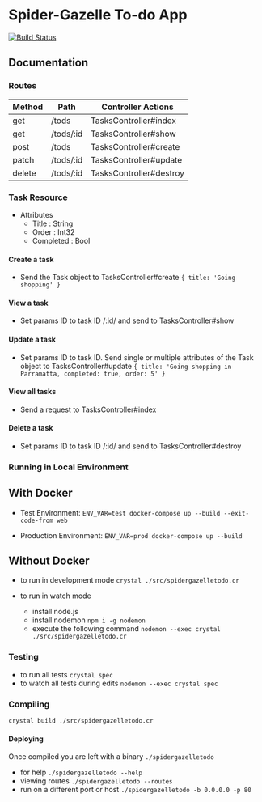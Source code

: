# Spider-Gazelle To-do App

[![Build Status](https://travis-ci.org/dukeraphaelng/crystal-to-do.svg?branch=master)](https://travis-ci.org/dukeraphaelng/crystal-to-do)

## Documentation

### Routes

| Method | Path      | Controller Actions      |
| ------ | --------- | ----------------------- |
| get    | /tods     | TasksController#index   |
| get    | /tods/:id | TasksController#show    |
| post   | /tods     | TasksController#create  |
| patch  | /tods/:id | TasksController#update  |
| delete | /tods/:id | TasksController#destroy |

### Task Resource

- Attributes
  - Title : String
  - Order : Int32
  - Completed : Bool

#### Create a task

- Send the Task object to TasksController#create `{ title: 'Going shopping' }`

#### View a task

- Set params ID to task ID /:id/ and send to TasksController#show

#### Update a task

- Set params ID to task ID. Send single or multiple attributes of the Task object to TasksController#update `{ title: 'Going shopping in Parramatta, completed: true, order: 5' }`

#### View all tasks

- Send a request to TasksController#index

#### Delete a task

- Set params ID to task ID /:id/ and send to TasksController#destroy

### Running in Local Environment

## With Docker

- Test Environment: `ENV_VAR=test docker-compose up --build --exit-code-from web`

- Production Environment: `ENV_VAR=prod docker-compose up --build`

## Without Docker

- to run in development mode `crystal ./src/spidergazelletodo.cr`

- to run in watch mode
  - install node.js
  - install nodemon `npm i -g nodemon`
  - execute the following command `nodemon --exec crystal ./src/spidergazelletodo.cr`

### Testing

- to run all tests `crystal spec`
- to watch all tests during edits `nodemon --exec crystal spec`

### Compiling

`crystal build ./src/spidergazelletodo.cr`

#### Deploying

Once compiled you are left with a binary `./spidergazelletodo`

- for help `./spidergazelletodo --help`
- viewing routes `./spidergazelletodo --routes`
- run on a different port or host `./spidergazelletodo -b 0.0.0.0 -p 80`